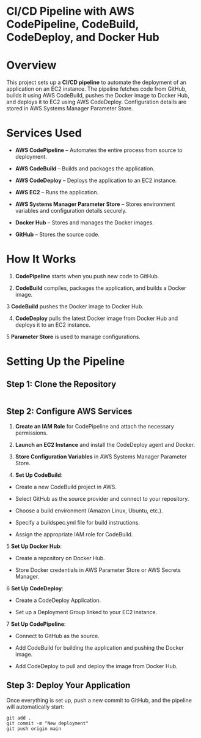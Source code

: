 # CI/CD Pipeline with AWS CodePipeline, CodeBuild, CodeDeploy, and Docker Hub

# Overview

This project sets up a **CI/CD pipeline** to automate the deployment of an application on an EC2 instance. The pipeline fetches code from GitHub, builds it using AWS CodeBuild, pushes the Docker image to Docker Hub, and deploys it to EC2 using AWS CodeDeploy. Configuration details are stored in AWS Systems Manager Parameter Store.

# Services Used

- **AWS CodePipeline** – Automates the entire process from source to deployment.

- **AWS CodeBuild** – Builds and packages the application.

- **AWS CodeDeploy** – Deploys the application to an EC2 instance.

- **AWS EC2** – Runs the application.

- **AWS Systems Manager Parameter Store** – Stores environment variables and configuration details securely.

- **Docker Hub** – Stores and manages the Docker images.

- **GitHub** – Stores the source code.


# How It Works

1. **CodePipeline** starts when you push new code to GitHub.

2. **CodeBuild** compiles, packages the application, and builds a Docker image.

3 **CodeBuild** pushes the Docker image to Docker Hub.

4. **CodeDeploy** pulls the latest Docker image from Docker Hub and deploys it to an EC2 instance.

5 **Parameter Store** is used to manage configurations.


# Setting Up the Pipeline

## Step 1: Clone the Repository
```

```
## Step 2: Configure AWS Services 

1. **Create an IAM Role** for CodePipeline and attach the necessary permissions.

2. **Launch an EC2 Instance** and install the CodeDeploy agent and Docker.

3. **Store Configuration Variables** in AWS Systems Manager Parameter Store.

4. **Set Up CodeBuild**:
   
- Create a new CodeBuild project in AWS.

- Select GitHub as the source provider and connect to your repository.

- Choose a build environment (Amazon Linux, Ubuntu, etc.).

- Specify a buildspec.yml file for build instructions.

- Assign the appropriate IAM role for CodeBuild.

5 **Set Up Docker Hub**:

- Create a repository on Docker Hub.

- Store Docker credentials in AWS Parameter Store or AWS Secrets Manager.

6 **Set Up CodeDeploy**:

- Create a CodeDeploy Application.

- Set up a Deployment Group linked to your EC2 instance.

7 **Set Up CodePipeline**:

- Connect to GitHub as the source.

- Add CodeBuild for building the application and pushing the Docker image.

- Add CodeDeploy to pull and deploy the image from Docker Hub.


## Step 3: Deploy Your Application

Once everything is set up, push a new commit to GitHub, and the pipeline will automatically start:

```
git add .
git commit -m "New deployment"
git push origin main

```



















